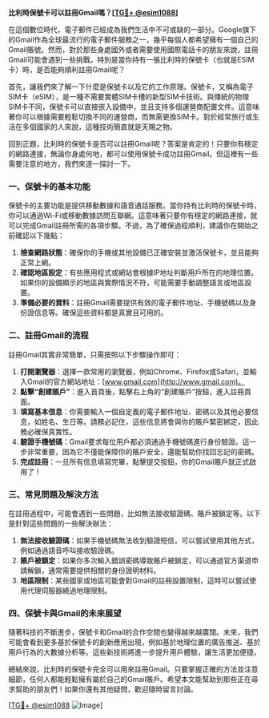 **比利時保號卡可以註冊Gmail嗎？[[TG💪+ @esim1088](https://t.me/s/esim1088)]**

在這個數位時代，電子郵件已經成為我們生活中不可或缺的一部分。Google旗下的Gmail作為全球最流行的電子郵件服務之一，幾乎每個人都希望擁有一個自己的Gmail賬號。然而，對於那些身處國外或者需要使用國際電話卡的朋友來說，註冊Gmail可能會遇到一些挑戰。特別是當你持有一張比利時的保號卡（也就是ESIM卡）時，是否能夠順利註冊Gmail呢？

首先，讓我們來了解一下什麼是保號卡以及它的工作原理。保號卡，又稱為電子SIM卡（eSIM），是一種不需要實體SIM卡槽的新型SIM卡技術。與傳統的物理SIM卡不同，保號卡可以直接嵌入設備中，並且支持多個運營商配置文件。這意味著你可以根據需要輕鬆切換不同的運營商，而無需更換SIM卡。對於經常旅行或生活在多個國家的人來說，這種技術簡直就是天賜之物。

回到正題，比利時的保號卡是否可以註冊Gmail呢？答案是肯定的！只要你有穩定的網路連接，無論你身處何地，都可以使用保號卡成功註冊Gmail。但這裡有一些需要注意的地方，我們來逐一探討一下。

### **一、保號卡的基本功能**
保號卡的主要功能是提供移動數據和語音通話服務。當你持有比利時的保號卡時，你可以通過Wi-Fi或移動數據訪問互聯網。這意味著只要你有穩定的網路連接，就可以完成Gmail註冊所需的各項步驟。不過，為了確保過程順利，建議你在開始之前確認以下幾點：

1. **檢查網路狀態**：確保你的手機或其他設備已正確安裝並激活保號卡，並且能夠正常上網。
2. **確認地區設定**：有些應用程式或網站會根據IP地址判斷用戶所在的地理位置。如果你的設備顯示的地區與實際情況不符，可能需要手動調整語言或地區設置。
3. **準備必要的資料**：註冊Gmail需要提供有效的電子郵件地址、手機號碼以及身份證信息等。確保這些資料都是真實且可用的。

### **二、註冊Gmail的流程**
註冊Gmail其實非常簡單，只需按照以下步驟操作即可：

1. **打開瀏覽器**：選擇一款常用的瀏覽器，例如Chrome、Firefox或Safari，並輸入Gmail的官方網站地址：[www.gmail.com](http://www.gmail.com)。
2. **點擊“創建賬戶”**：進入首頁後，點擊右上角的“創建賬戶”按鈕，進入註冊頁面。
3. **填寫基本信息**：你需要輸入一個自定義的電子郵件地址、密碼以及其他必要信息，如姓名、生日等。請務必記住，這些信息將會與你的賬戶緊密綁定，因此務必確保真實性。
4. **驗證手機號碼**：Gmail要求每位用戶都必須通過手機號碼進行身份驗證。這一步非常重要，因為它不僅能保障你的賬戶安全，還能幫助你找回忘記的密碼。
5. **完成註冊**：一旦所有信息填寫完畢，點擊提交按鈕，你的Gmail賬戶就正式啟用了！

### **三、常見問題及解決方法**
在註冊過程中，可能會遇到一些問題，比如無法接收驗證碼、賬戶被鎖定等。以下是針對這些問題的一些解決辦法：

1. **無法接收驗證碼**：如果手機號碼無法收到驗證短信，可以嘗試使用其他方式，例如通過語音呼叫接收驗證碼。
2. **賬戶被鎖定**：如果你多次輸入錯誤密碼導致賬戶被鎖定，可以通過官方渠道申請解鎖，通常需要提供相關的身份證明材料。
3. **地區限制**：某些國家或地區可能會對Gmail的註冊設置限制，這時可以嘗試使用代理伺服器繞過地理限制。

### **四、保號卡與Gmail的未來展望**
隨著科技的不斷進步，保號卡和Gmail的合作空間也變得越來越廣闊。未來，我們可能會看到更多基於保號卡的創新應用出現，例如基於地理位置的廣告推送、基於用戶行為的大數據分析等。這些新技術將進一步提升用戶體驗，讓生活更加便捷。

總結來說，比利時的保號卡完全可以用來註冊Gmail。只要掌握正確的方法並注意細節，任何人都能輕鬆擁有屬於自己的Gmail賬戶。希望本文能幫助到那些正在尋求幫助的朋友們！如果你還有其他疑問，歡迎隨時留言討論。

[[TG💪+ @esim1088](https://t.me/s/esim1088) ![Image](https://i.postimg.cc/4NQfJmqS/Snipaste-2025-05-13-00-14-12.png)]